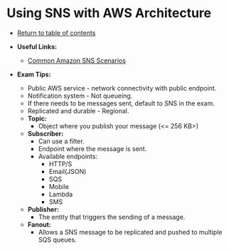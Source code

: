 # Using SNS with AWS Architecture

* [Return to table of contents](../../../README.md)

* **Useful Links:**
  * [Common Amazon SNS Scenarios](https://docs.aws.amazon.com/sns/latest/dg/sns-common-scenarios.html)

* **Exam Tips:**
  * Public AWS service - network connectivity with public endpoint.
  * Notification system - Not queueing.
  * If there needs to be messages sent, default to SNS in the exam.
  * Replicated and durable - Regional.
  * **Topic:**
    * Object where you publish your message (<= 256 KB>)
  * **Subscriber:**
    * Can use a filter.
    * Endpoint where the message is sent.
    * Available endpoints:
      * HTTP/S
      * Email(JSON)
      * SQS
      * Mobile
      * Lambda
      * SMS
  * **Publisher:**
    * The entity that triggers the sending of a message.
  * **Fanout:**
    * Allows a SNS message to be replicated and pushed to multiple SQS queues.

